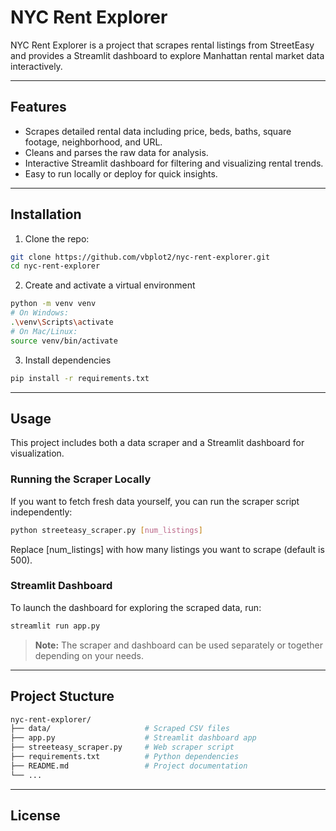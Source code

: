 # NYC Rent Explorer

NYC Rent Explorer is a project that scrapes rental listings from StreetEasy and provides a Streamlit dashboard to explore Manhattan rental market data interactively.

---

## Features

- Scrapes detailed rental data including price, beds, baths, square footage, neighborhood, and URL.
- Cleans and parses the raw data for analysis.
- Interactive Streamlit dashboard for filtering and visualizing rental trends.
- Easy to run locally or deploy for quick insights.

---

## Installation

1. Clone the repo:
```bash
git clone https://github.com/vbplot2/nyc-rent-explorer.git
cd nyc-rent-explorer
```

2. Create and activate a virtual environment
```bash
python -m venv venv
# On Windows:
.\venv\Scripts\activate
# On Mac/Linux:
source venv/bin/activate
```

3. Install dependencies
```bash 
pip install -r requirements.txt
```

---

## Usage

This project includes both a data scraper and a Streamlit dashboard for visualization.

### Running the Scraper Locally

If you want to fetch fresh data yourself, you can run the scraper script independently:

```bash
python streeteasy_scraper.py [num_listings]
```

Replace [num_listings] with how many listings you want to scrape (default is 500).

### Streamlit Dashboard

To launch the dashboard for exploring the scraped data, run:

```bash
streamlit run app.py
```

> **Note:** The scraper and dashboard can be used separately or together depending on your needs.

---

## Project Stucture

```bash
nyc-rent-explorer/
├── data/                     # Scraped CSV files
├── app.py                    # Streamlit dashboard app
├── streeteasy_scraper.py     # Web scraper script
├── requirements.txt          # Python dependencies
├── README.md                 # Project documentation
└── ...
```

---

## License

